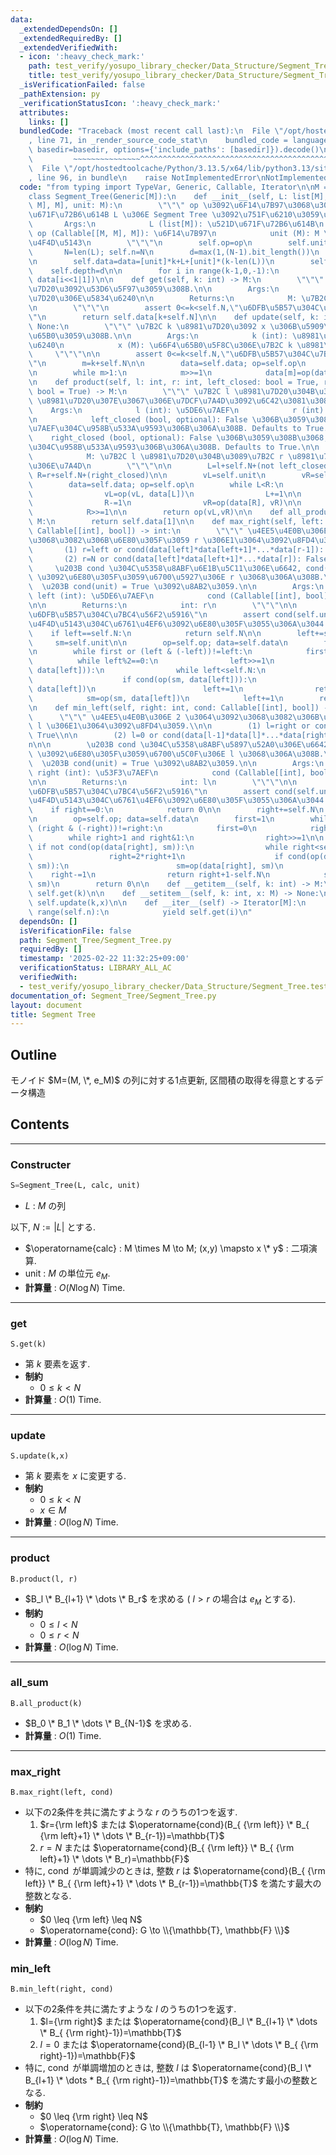```yaml
---
data:
  _extendedDependsOn: []
  _extendedRequiredBy: []
  _extendedVerifiedWith:
  - icon: ':heavy_check_mark:'
    path: test_verify/yosupo_library_checker/Data_Structure/Segment_Tree.test.py
    title: test_verify/yosupo_library_checker/Data_Structure/Segment_Tree.test.py
  _isVerificationFailed: false
  _pathExtension: py
  _verificationStatusIcon: ':heavy_check_mark:'
  attributes:
    links: []
  bundledCode: "Traceback (most recent call last):\n  File \"/opt/hostedtoolcache/Python/3.13.5/x64/lib/python3.13/site-packages/onlinejudge_verify/documentation/build.py\"\
    , line 71, in _render_source_code_stat\n    bundled_code = language.bundle(stat.path,\
    \ basedir=basedir, options={'include_paths': [basedir]}).decode()\n          \
    \         ~~~~~~~~~~~~~~~^^^^^^^^^^^^^^^^^^^^^^^^^^^^^^^^^^^^^^^^^^^^^^^^^^^^^^^^^^^^^^^^^^\n\
    \  File \"/opt/hostedtoolcache/Python/3.13.5/x64/lib/python3.13/site-packages/onlinejudge_verify/languages/python.py\"\
    , line 96, in bundle\n    raise NotImplementedError\nNotImplementedError\n"
  code: "from typing import TypeVar, Generic, Callable, Iterator\n\nM = TypeVar('M')\n\
    class Segment_Tree(Generic[M]):\n    def __init__(self, L: list[M], op: Callable[[M,\
    \ M], M], unit: M):\n        \"\"\" op \u3092\u6F14\u7B97\u3068\u3059\u308B\u521D\
    \u671F\u72B6\u614B L \u306E Segment Tree \u3092\u751F\u6210\u3059\u308B.\n\n \
    \       Args:\n            L (list[M]): \u521D\u671F\u72B6\u614B\n           \
    \ op (Callable[[M, M], M]): \u6F14\u7B97\n            unit (M): M \u306E\u5358\
    \u4F4D\u5143\n        \"\"\"\n        self.op=op\n        self.unit=unit\n\n \
    \       N=len(L); self.n=N\n        d=max(1,(N-1).bit_length())\n        k=1<<d\n\
    \n        self.data=data=[unit]*k+L+[unit]*(k-len(L))\n        self.N=k\n    \
    \    self.depth=d\n\n        for i in range(k-1,0,-1):\n            data[i]=op(data[i<<1],\
    \ data[i<<1|1])\n\n    def get(self, k: int) -> M:\n        \"\"\" \u7B2C k \u8981\
    \u7D20\u3092\u53D6\u5F97\u3059\u308B.\n\n        Args:\n            k (int): \u8981\
    \u7D20\u306E\u5834\u6240\n\n        Returns:\n            M: \u7B2C k \u8981\u7D20\
    \n        \"\"\"\n        assert 0<=k<self.N,\"\u6DFB\u5B57\u304C\u7BC4\u56F2\u5916\
    \"\n        return self.data[k+self.N]\n\n    def update(self, k: int, x: M) ->\
    \ None:\n        \"\"\" \u7B2C k \u8981\u7D20\u3092 x \u306B\u5909\u3048, \u66F4\
    \u65B0\u3059\u308B.\n\n        Args:\n            k (int): \u8981\u7D20\u306E\u5834\
    \u6240\n            x (M): \u66F4\u65B0\u5F8C\u306E\u7B2C k \u8981\u7D20\n   \
    \     \"\"\"\n\n        assert 0<=k<self.N,\"\u6DFB\u5B57\u304C\u7BC4\u56F2\u5916\
    \"\n        m=k+self.N\n\n        data=self.data; op=self.op\n        data[m]=x\n\
    \n        while m>1:\n            m>>=1\n            data[m]=op(data[m<<1], data[m<<1|1])\n\
    \n    def product(self, l: int, r: int, left_closed: bool = True, right_closed:\
    \ bool = True) -> M:\n        \"\"\" \u7B2C l \u8981\u7D20\u304B\u3089\u7B2C r\
    \ \u8981\u7D20\u307E\u3067\u306E\u7DCF\u7A4D\u3092\u6C42\u3081\u308B.\n\n    \
    \    Args:\n            l (int): \u5DE6\u7AEF\n            r (int): \u53F3\u7AEF\
    \n            left_closed (bool, optional): False \u306B\u3059\u308B\u3068, \u5DE6\
    \u7AEF\u304C\u958B\u533A\u9593\u306B\u306A\u308B. Defaults to True.\n        \
    \    right_closed (bool, optional): False \u306B\u3059\u308B\u3068, \u53F3\u7AEF\
    \u304C\u958B\u533A\u9593\u306B\u306A\u308B. Defaults to True.\n\n        Returns:\n\
    \            M: \u7B2C l \u8981\u7D20\u304B\u3089\u7B2C r \u8981\u7D20\u307E\u3067\
    \u306E\u7A4D\n        \"\"\"\n\n        L=l+self.N+(not left_closed)\n       \
    \ R=r+self.N+(right_closed)\n\n        vL=self.unit\n        vR=self.unit\n\n\
    \        data=self.data; op=self.op\n        while L<R:\n            if L&1:\n\
    \                vL=op(vL, data[L])\n                L+=1\n\n            if R&1:\n\
    \                R-=1\n                vR=op(data[R], vR)\n\n            L>>=1\n\
    \            R>>=1\n\n        return op(vL,vR)\n\n    def all_product(self) ->\
    \ M:\n        return self.data[1]\n\n    def max_right(self, left: int, cond:\
    \ Callable[[int], bool]) -> int:\n        \"\"\" \u4EE5\u4E0B\u306E2\u3064\u3092\
    \u3068\u3082\u306B\u6E80\u305F\u3059 r \u306E1\u3064\u3092\u8FD4\u3059.\\n\n \
    \       (1) r=left or cond(data[left]*data[left+1]*...*data[r-1]): True\\n\n \
    \       (2) r=N or cond(data[left]*data[left+1]*...*data[r]): False\\n\n\n   \
    \     \u203B cond \u304C\u5358\u8ABF\u6E1B\u5C11\u306E\u6642, cond(data[left]*...*data[r-1])\
    \ \u3092\u6E80\u305F\u3059\u6700\u5927\u306E r \u3068\u306A\u308B.\\n\n      \
    \  \u203B cond(unit) = True \u3092\u8AB2\u3059.\n\n        Args:\n           \
    \ left (int): \u5DE6\u7AEF\n            cond (Callable[[int], bool]): \u6761\u4EF6\
    \n\n        Returns:\n            int: r\n        \"\"\"\n\n        assert 0<=left<=self.N,\"\
    \u6DFB\u5B57\u304C\u7BC4\u56F2\u5916\"\n        assert cond(self.unit),\"\u5358\
    \u4F4D\u5143\u304C\u6761\u4EF6\u3092\u6E80\u305F\u3055\u306A\u3044.\"\n\n    \
    \    if left==self.N:\n            return self.N\n\n        left+=self.N\n   \
    \     sm=self.unit\n\n        op=self.op; data=self.data\n        first=True\n\
    \n        while first or (left & (-left))!=left:\n            first=False\n  \
    \          while left%2==0:\n                left>>=1\n            if not cond(op(sm,\
    \ data[left])):\n                while left<self.N:\n                    left<<=1\n\
    \                    if cond(op(sm, data[left])):\n                        sm=op(sm,\
    \ data[left])\n                        left+=1\n                return left-self.N\n\
    \            sm=op(sm, data[left])\n            left+=1\n        return self.N\n\
    \n    def min_left(self, right: int, cond: Callable[[int], bool]) -> int:\n  \
    \      \"\"\" \u4EE5\u4E0B\u306E 2 \u3064\u3092\u3068\u3082\u306B\u6E80\u305F\u3059\
    \ l \u306E1\u3064\u3092\u8FD4\u3059.\\n\n        (1) l=right or cond(data[l]*data[l+1]*...*data[right-1]):\
    \ True\\n\n        (2) l=0 or cond(data[l-1]*data[l]*...*data[right-1]): False\\\
    n\n\n        \u203B cond \u304C\u5358\u8ABF\u5897\u52A0\u306E\u6642, cond(data[l]*...*data[right-1])\
    \ \u3092\u6E80\u305F\u3059\u6700\u5C0F\u306E l \u3068\u306A\u308B.\\n\n      \
    \  \u203B cond(unit) = True \u3092\u8AB2\u3059.\n\n        Args:\n           \
    \ right (int): \u53F3\u7AEF\n            cond (Callable[[int], bool]): \u6761\u4EF6\
    \n\n        Returns:\n            int: l\n        \"\"\"\n\n        assert 0<=right<=self.N,\"\
    \u6DFB\u5B57\u304C\u7BC4\u56F2\u5916\"\n        assert cond(self.unit),\"\u5358\
    \u4F4D\u5143\u304C\u6761\u4EF6\u3092\u6E80\u305F\u3055\u306A\u3044.\"\n\n    \
    \    if right==0:\n            return 0\n\n        right+=self.N\n        sm=self.unit\n\
    \n        op=self.op; data=self.data\n        first=1\n        while first or\
    \ (right & (-right))!=right:\n            first=0\n            right-=1\n    \
    \        while right>1 and right&1:\n                right>>=1\n\n           \
    \ if not cond(op(data[right], sm)):\n                while right<self.N:\n   \
    \                 right=2*right+1\n                    if cond(op(data[right],\
    \ sm)):\n                        sm=op(data[right], sm)\n                    \
    \    right-=1\n                return right+1-self.N\n            sm=op(data[right],\
    \ sm)\n        return 0\n\n    def __getitem__(self, k: int) -> M:\n        return\
    \ self.get(k)\n\n    def __setitem__(self, k: int, x: M) -> None:\n        return\
    \ self.update(k,x)\n\n    def __iter__(self) -> Iterator[M]:\n        for i in\
    \ range(self.n):\n            yield self.get(i)\n"
  dependsOn: []
  isVerificationFile: false
  path: Segment_Tree/Segment_Tree.py
  requiredBy: []
  timestamp: '2025-02-22 11:32:25+09:00'
  verificationStatus: LIBRARY_ALL_AC
  verifiedWith:
  - test_verify/yosupo_library_checker/Data_Structure/Segment_Tree.test.py
documentation_of: Segment_Tree/Segment_Tree.py
layout: document
title: Segment Tree
---
```


## Outline

モノイド $M=(M, \*, e_M)$ の列に対する1点更新, 区間積の取得を得意とするデータ構造

## Contents

---

### Constructer

```Python
S=Segment_Tree(L, calc, unit)
```

- $L$ : $M$ の列

以下, $N:=\lvert L \rvert$ とする.

- $\operatorname{calc} : M \times M \to M; (x,y) \mapsto x \* y$ : 二項演算.
- $\mathrm{unit}$ : $M$  の単位元 $e_M$.
- **計算量** : $O(N \log N)$ Time.

---

### get

```Pyhon
S.get(k)
```

- 第 $k$ 要素を返す.
- **制約**
  - $0 \leq k \lt N$
- **計算量** : $O(1)$ Time.

---

### update

```Pyhon
S.update(k,x)
```

- 第 $k$ 要素を $x$ に変更する.
- **制約**
  - $0 \leq k \lt N$
  - $x \in M$
- **計算量** : $O(\log N)$ Time.

---

### product

```Pyhon
B.product(l, r)
```

- $B_l \* B_{l+1} \* \dots \* B_r$ を求める ( $l \gt r$ の場合は $e_M$ とする).
- **制約**
  - $0 \leq l \lt N$
  - $0 \leq r \lt N$
- **計算量** : $O(\log N)$ Time.

---

### all_sum

```Pyhon
B.all_product(k)
```

- $B_0 \* B_1 \* \dots \* B_{N-1}$ を求める.
- **計算量** : $O(1)$ Time.

---

### max_right

```Pyhon
B.max_right(left, cond)
```

- 以下の2条件を共に満たすような $r$ のうちの1つを返す.
  1. $r={\rm left}$ または $\operatorname{cond}(B_{ {\rm left}} \* B_{ {\rm left}+1} \* \dots \* B_{r-1})=\mathbb{T}$
  1. $r=N$ または $\operatorname{cond}(B_{ {\rm left}} \* B_{ {\rm left}+1} \* \dots \* B_r)=\mathbb{F}$
- 特に, $\operatorname{cond}$ が単調減少のときは, 整数 $r$ は $\operatorname{cond}(B_{ {\rm left}} \* B_{ {\rm left}+1} \* \dots \* B_{r-1})=\mathbb{T}$ を満たす最大の整数となる.
- **制約**
  - $0 \leq {\rm left} \leq N$
  - $\operatorname{cond}: G \to \\{\mathbb{T}, \mathbb{F} \\}$
- **計算量** : $O(\log N)$ Time.

### min_left

```Pyhon
B.min_left(right, cond)
```

- 以下の2条件を共に満たすような $l$ のうちの1つを返す.
  1. $l={\rm right}$ または $\operatorname{cond}(B_l \* B_{l+1} \* \dots \* B_{ {\rm right}-1})=\mathbb{T}$
  1. $l=0$ または $\operatorname{cond}(B_{l-1} \* B_l \* \dots \* B_{ {\rm right}-1})=\mathbb{F}$
- 特に, $\operatorname{cond}$ が単調増加のときは, 整数 $l$ は $\operatorname{cond}(B_l \* B_{l+1} \* \dots * B_{ {\rm right}-1})=\mathbb{T}$ を満たす最小の整数となる.
- **制約**
  - $0 \leq {\rm right} \leq N$
  - $\operatorname{cond}: G \to \\{\mathbb{T}, \mathbb{F} \\}$
- **計算量** : $O(\log N)$ Time.

